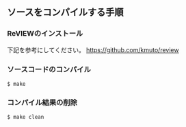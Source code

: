 ## ソースをコンパイルする手順

### ReVIEWのインストール

下記を参考にしてください。
https://github.com/kmuto/review

### ソースコードのコンパイル

```
$ make
```

### コンパイル結果の削除

```
$ make clean
```